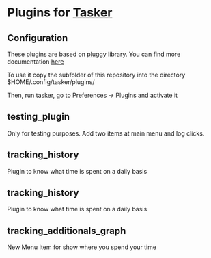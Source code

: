# Plugins for [Tasker](https://github.com/atareao/tasker)

## Configuration

These plugins are based on [pluggy](https://pluggy.readthedocs.io/en/latest/) library. You can find more documentation [here](http://devork.be/talks/pluggy/pluggy.html)


To use it copy the subfolder of this repository into the directory $HOME/.config/tasker/plugins/

Then, run tasker, go to Preferences -> Plugins and activate it


## testing_plugin

Only for testing purposes. Add two items at main menu and log clicks.


## tracking_history

Plugin to know what time is spent on a daily basis

## tracking_history

Plugin to know what time is spent on a daily basis

## tracking_additionals_graph

New Menu Item for show where you spend your time